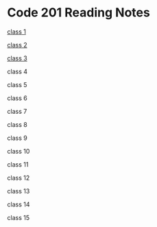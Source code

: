 # Code 201 Reading Notes

[class 1](https://github.com/bashamtg/Reading-Notes/blob/main/Code%20201/Reading%20Notes/class-01.md)

[class 2](https://github.com/bashamtg/Reading-Notes/blob/main/Code%20201/Reading%20Notes/class-02.md)

[class 3](https://github.com/bashamtg/Reading-Notes/blob/main/Code%20201/Reading%20Notes/class-03.md)

class 4

class 5

class 6

class 7

class 8

class 9

class 10

class 11

class 12

class 13

class 14

class 15
